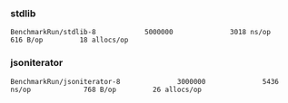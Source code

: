 ### stdlib

```
BenchmarkRun/stdlib-8            5000000              3018 ns/op             616 B/op         18 allocs/op
```

### jsoniterator

```
BenchmarkRun/jsoniterator-8              3000000              5436 ns/op             768 B/op         26 allocs/op
```
